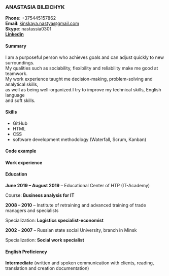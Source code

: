 ### ANASTASIA BILEICHYK


**Phone**: +375445157862  
**Email**: kinskaya.nastya@gmail.com     
**Skype**: nastassia0301     
[**Linkedin**](https://www.linkedin.com/in/abileichyk)


#### Summary


I am a purposeful person who achieves goals and can adjust quickly to new surroundings.  
My qualities such as sociability, flexibility and reliability make me good at teamwork.   
My work experience taught me decision-making, problem-solving and analytical skills,   
as well as being well-organized.I try to improve my technical skills, English language  
and soft skills. 


#### Skills

* GitHub
* HTML
* CSS
* software development methodology (Waterfall, Scrum, Kanban)

#### Code example


#### Work experience


#### Education

**June 2019 – August 2019** – Educational Center of HTP (IT-Academy)

Course: **Business analysis for IT**

**2008 – 2010** – Institute of retraining and advanced training of trade managers and specialists

Specialization: **Logistics specialist-economist**



**2002 – 2007** – Russian state social University, branch in Minsk

Specialization: **Social work specialist**



#### English Proficiency

**Intermediate** (written and spoken communication with clients, reading, translation
and creation documentation)